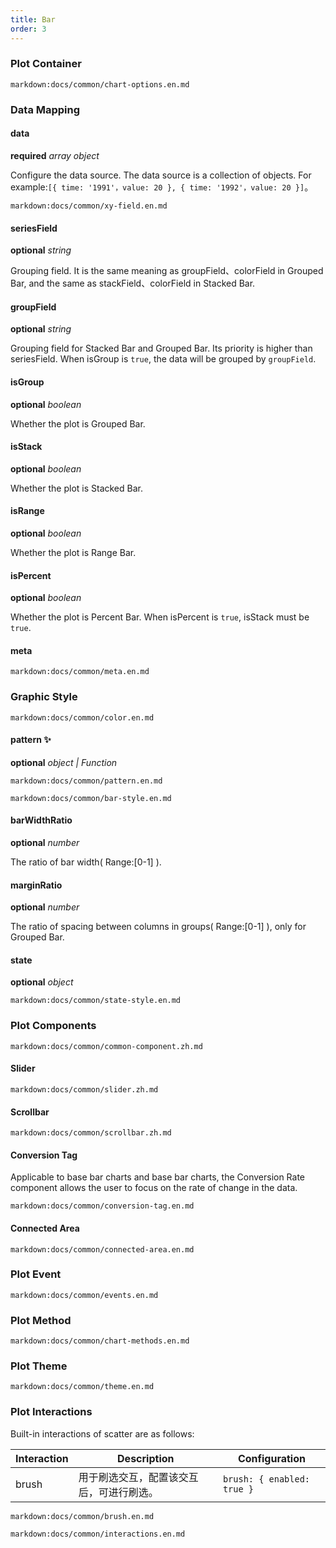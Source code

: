 ```yaml
---
title: Bar
order: 3
---
```


### Plot Container

`markdown:docs/common/chart-options.en.md`

### Data Mapping

#### data

<description>**required** _array object_</description>

Configure the data source. The data source is a collection of objects. For example:`[{ time: '1991'，value: 20 }, { time: '1992'，value: 20 }]`。

`markdown:docs/common/xy-field.en.md`

#### seriesField

<description>**optional** _string_</description>

Grouping field. It is the same meaning as groupField、colorField in Grouped Bar, and the same as stackField、colorField in Stacked Bar.

#### groupField

<description>**optional** _string_</description>

Grouping field for Stacked Bar and Grouped Bar. Its priority is higher than seriesField. When isGroup is `true`, the data will be grouped by `groupField`.

#### isGroup

<description>**optional** _boolean_</description>

Whether the plot is Grouped Bar.

#### isStack

<description>**optional** _boolean_</description>

Whether the plot is Stacked Bar.

#### isRange

<description>**optional** _boolean_</description>

Whether the plot is Range Bar.

#### isPercent

<description>**optional** _boolean_</description>

Whether the plot is Percent Bar. When isPercent is `true`, isStack must be `true`.

#### meta

`markdown:docs/common/meta.en.md`

### Graphic Style

`markdown:docs/common/color.en.md`

#### pattern ✨

<description>**optional** _object | Function_</description>

`markdown:docs/common/pattern.en.md`

`markdown:docs/common/bar-style.en.md`

#### barWidthRatio

<description>**optional** _number_</description>

The ratio of bar width( Range:[0-1] ).

#### marginRatio

<description>**optional** _number_</description>

The ratio of spacing between columns in groups( Range:[0-1] ), only for Grouped Bar.

#### state

<description>**optional** _object_</description>

`markdown:docs/common/state-style.en.md`

### Plot Components

`markdown:docs/common/common-component.zh.md`

#### Slider

`markdown:docs/common/slider.zh.md`

#### Scrollbar

`markdown:docs/common/scrollbar.zh.md`

#### Conversion Tag

Applicable to base bar charts and base bar charts, the Conversion Rate component allows the user to focus on the rate of change in the data.

`markdown:docs/common/conversion-tag.en.md`

#### Connected Area

`markdown:docs/common/connected-area.en.md`

### Plot Event

`markdown:docs/common/events.en.md`

### Plot Method

`markdown:docs/common/chart-methods.en.md`

### Plot Theme

`markdown:docs/common/theme.en.md`

### Plot Interactions

Built-in interactions of scatter are as follows:

| Interaction | Description                              | Configuration                  |
| ----------- | ---------------------------------------- | ------------------------------ |
| brush | 用于刷选交互，配置该交互后，可进行刷选。 | `brush: { enabled: true }` |

`markdown:docs/common/brush.en.md`

`markdown:docs/common/interactions.en.md`
